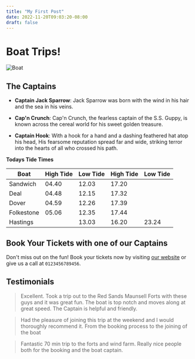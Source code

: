 ```yaml
---
title: "My First Post"
date: 2022-11-20T09:03:20-08:00
draft: false
---
```


# Boat Trips!


![Boat](/boatgiphy.gif)    

## The Captains 

- **Captain Jack Sparrow**: Jack Sparrow was born with the wind in his hair and the sea in his veins. 

- **Cap'n Crunch**: Cap'n Crunch, the fearless captain of the S.S. Guppy, is known across the cereal world for his sweet golden treasure.

- **Captain Hook**: With a hook for a hand and a dashing feathered hat atop his head, His fearsome reputation spread far and wide, striking terror into the hearts of all who crossed his path.




**Todays Tide Times**

| Boat   | High Tide   |  Low Tide   |  High Tide   |Low Tide   
| -------- | -------- | -------- | -------- | -------- |
| Sandwich    | 04.40    | 12.03    | 17.20
| Deal    |  04.48    | 12.15    | 17.32
| Dover    |  04.59    | 12.26    | 17.39
| Folkestone   | 05.06    | 12.35    | 17.44| 
|Hastings    |    | 13.03    | 16.20| 23.24



## Book Your Tickets with one of our Captains

Don't miss out on the fun! Book your tickets now by visiting [our website](https://example.com/book-tickets) or give us a call at `0123456789456`.

## Testimonials

> Excellent. Took a trip out to the Red Sands Maunsell Forts with these guys and it was great fun. The boat is top notch and moves along at great speed. The Captain is helpful and friendly. 

> Had the pleasure of joining this trip at the weekend and I would thoroughly recommend it. From the booking process to the joining of the boat

>Fantastic 70 min trip to the forts and wind farm. Really nice people both for the booking and the boat captain.
